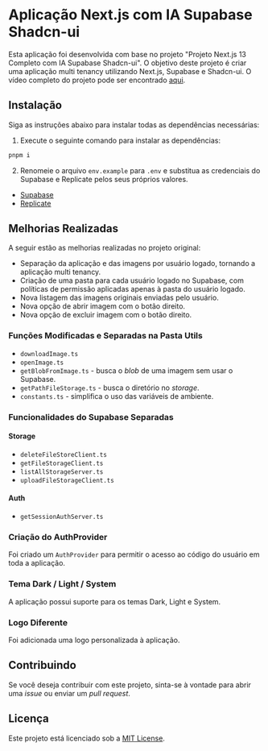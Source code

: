 # Aplicação Next.js com IA Supabase Shadcn-ui

Esta aplicação foi desenvolvida com base no projeto "Projeto Next.js 13 Completo com IA Supabase Shadcn-ui". O objetivo deste projeto é criar uma aplicação multi tenancy utilizando Next.js, Supabase e Shadcn-ui. O vídeo completo do projeto pode ser encontrado [aqui](https://www.youtube.com/watch?v=KHKpKR1NuaU&t=2s&ab_channel=DeveloperDeck101).

## Instalação

Siga as instruções abaixo para instalar todas as dependências necessárias:

1. Execute o seguinte comando para instalar as dependências:

```bash
pnpm i
```

2. Renomeie o arquivo `env.example` para `.env` e substitua as credenciais do Supabase e Replicate pelos seus próprios valores.

- [Supabase](https://supabase.com/)
- [Replicate](https://replicate.com/)

## Melhorias Realizadas

A seguir estão as melhorias realizadas no projeto original:

- Separação da aplicação e das imagens por usuário logado, tornando a aplicação multi tenancy.
- Criação de uma pasta para cada usuário logado no Supabase, com políticas de permissão aplicadas apenas à pasta do usuário logado.
- Nova listagem das imagens originais enviadas pelo usuário.
- Nova opção de abrir imagem com o botão direito.
- Nova opção de excluir imagem com o botão direito.

### Funções Modificadas e Separadas na Pasta Utils

- `downloadImage.ts`
- `openImage.ts`
- `getBlobFromImage.ts` - busca o *blob* de uma imagem sem usar o Supabase.
- `getPathFileStorage.ts` - busca o diretório no *storage*.
- `constants.ts` - simplifica o uso das variáveis de ambiente.

### Funcionalidades do Supabase Separadas

#### Storage

- `deleteFileStoreClient.ts`
- `getFileStorageClient.ts`
- `listAllStorageServer.ts`
- `uploadFileStorageClient.ts`

#### Auth

- `getSessionAuthServer.ts`

### Criação do AuthProvider

Foi criado um `AuthProvider` para permitir o acesso ao código do usuário em toda a aplicação.

### Tema Dark / Light / System

A aplicação possui suporte para os temas Dark, Light e System.

### Logo Diferente

Foi adicionada uma logo personalizada à aplicação.

## Contribuindo

Se você deseja contribuir com este projeto, sinta-se à vontade para abrir uma *issue* ou enviar um *pull request*.

## Licença

Este projeto está licenciado sob a [MIT License](LICENSE).